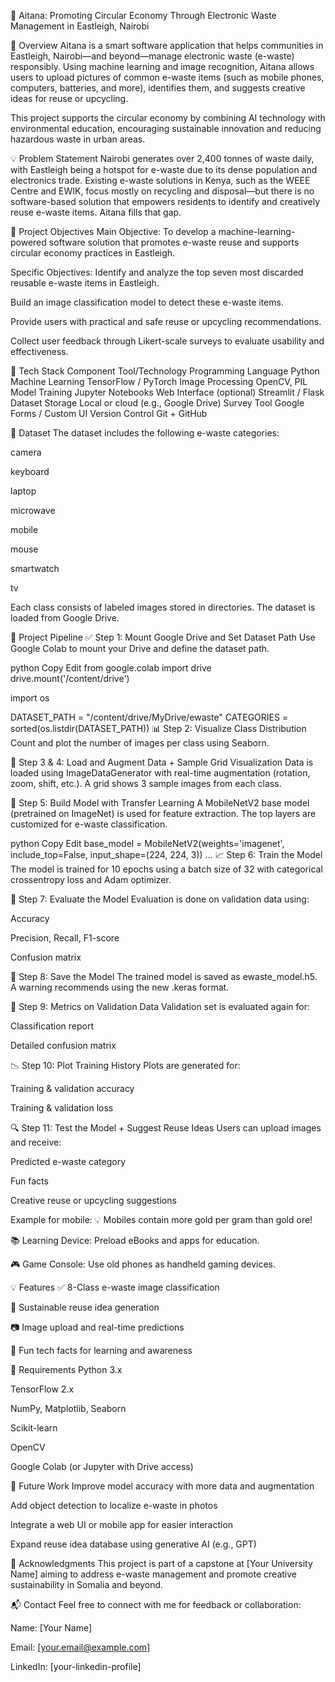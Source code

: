 🧠 Aitana: Promoting Circular Economy Through Electronic Waste Management in Eastleigh, Nairobi

🧠 Overview
Aitana is a smart software application that helps communities in Eastleigh, Nairobi—and beyond—manage electronic waste (e-waste) responsibly. Using machine learning and image recognition, Aitana allows users to upload pictures of common e-waste items (such as mobile phones, computers, batteries, and more), identifies them, and suggests creative ideas for reuse or upcycling.

This project supports the circular economy by combining AI technology with environmental education, encouraging sustainable innovation and reducing hazardous waste in urban areas.

💡 Problem Statement
Nairobi generates over 2,400 tonnes of waste daily, with Eastleigh being a hotspot for e-waste due to its dense population and electronics trade. Existing e-waste solutions in Kenya, such as the WEEE Centre and EWIK, focus mostly on recycling and disposal—but there is no software-based solution that empowers residents to identify and creatively reuse e-waste items. Aitana fills that gap.

🎯 Project Objectives
Main Objective:
To develop a machine-learning-powered software solution that promotes e-waste reuse and supports circular economy practices in Eastleigh.

Specific Objectives:
Identify and analyze the top seven most discarded reusable e-waste items in Eastleigh.

Build an image classification model to detect these e-waste items.

Provide users with practical and safe reuse or upcycling recommendations.

Collect user feedback through Likert-scale surveys to evaluate usability and effectiveness.

🧰 Tech Stack
Component	Tool/Technology
Programming Language	Python
Machine Learning	TensorFlow / PyTorch
Image Processing	OpenCV, PIL
Model Training	Jupyter Notebooks
Web Interface (optional)	Streamlit / Flask
Dataset Storage	Local or cloud (e.g., Google Drive)
Survey Tool	Google Forms / Custom UI
Version Control	Git + GitHub

📁 Dataset
The dataset includes the following e-waste categories:

camera

keyboard

laptop

microwave

mobile

mouse

smartwatch

tv

Each class consists of labeled images stored in directories. The dataset is loaded from Google Drive.

📌 Project Pipeline
✅ Step 1: Mount Google Drive and Set Dataset Path
Use Google Colab to mount your Drive and define the dataset path.

python
Copy
Edit
from google.colab import drive
drive.mount('/content/drive')

import os

DATASET_PATH = "/content/drive/MyDrive/ewaste"
CATEGORIES = sorted(os.listdir(DATASET_PATH))
📊 Step 2: Visualize Class Distribution
Count and plot the number of images per class using Seaborn.

📸 Step 3 & 4: Load and Augment Data + Sample Grid Visualization
Data is loaded using ImageDataGenerator with real-time augmentation (rotation, zoom, shift, etc.). A grid shows 3 sample images from each class.

🧠 Step 5: Build Model with Transfer Learning
A MobileNetV2 base model (pretrained on ImageNet) is used for feature extraction. The top layers are customized for e-waste classification.

python
Copy
Edit
base_model = MobileNetV2(weights='imagenet', include_top=False, input_shape=(224, 224, 3))
...
📈 Step 6: Train the Model
The model is trained for 10 epochs using a batch size of 32 with categorical crossentropy loss and Adam optimizer.

🧪 Step 7: Evaluate the Model
Evaluation is done on validation data using:

Accuracy

Precision, Recall, F1-score

Confusion matrix

💾 Step 8: Save the Model
The trained model is saved as ewaste_model.h5. A warning recommends using the new .keras format.

🧮 Step 9: Metrics on Validation Data
Validation set is evaluated again for:

Classification report

Detailed confusion matrix

📉 Step 10: Plot Training History
Plots are generated for:

Training & validation accuracy

Training & validation loss

🔍 Step 11: Test the Model + Suggest Reuse Ideas
Users can upload images and receive:

Predicted e-waste category

Fun facts

Creative reuse or upcycling suggestions

Example for mobile:
💡 Mobiles contain more gold per gram than gold ore!

📚 Learning Device: Preload eBooks and apps for education.

🎮 Game Console: Use old phones as handheld gaming devices.

💡 Features
✅ 8-Class e-waste image classification

🌱 Sustainable reuse idea generation

📷 Image upload and real-time predictions

🔬 Fun tech facts for learning and awareness

🔧 Requirements
Python 3.x

TensorFlow 2.x

NumPy, Matplotlib, Seaborn

Scikit-learn

OpenCV

Google Colab (or Jupyter with Drive access)

🚀 Future Work
Improve model accuracy with more data and augmentation

Add object detection to localize e-waste in photos

Integrate a web UI or mobile app for easier interaction

Expand reuse idea database using generative AI (e.g., GPT)

🙌 Acknowledgments
This project is part of a capstone at [Your University Name] aiming to address e-waste management and promote creative sustainability in Somalia and beyond.

📬 Contact
Feel free to connect with me for feedback or collaboration:

Name: [Your Name]

Email: [your.email@example.com]

LinkedIn: [your-linkedin-profile]
